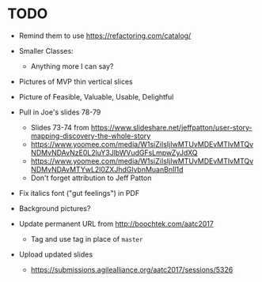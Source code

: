 TODO
====

* Remind them to use https://refactoring.com/catalog/

* Smaller Classes:
    * Anything more I can say?
* Pictures of MVP thin vertical slices
* Picture of Feasible, Valuable, Usable, Delightful
* Pull in Joe's slides 78-79
    * Slides 73-74 from https://www.slideshare.net/jeffpatton/user-story-mapping-discovery-the-whole-story
    * https://www.yoomee.com/media/W1siZiIsIjIwMTUvMDEvMTIvMTQvNDMvNDAvNzE0L2luY3JlbWVudGFsLmpwZyJdXQ
    * https://www.yoomee.com/media/W1siZiIsIjIwMTUvMDEvMTIvMTQvNDMvNDAvMTYwL2l0ZXJhdGlvbnMuanBnIl1d
    * Don't forget attribution to Jeff Patton
* Fix italics font ("gut feelings") in PDF
* Background pictures?

* Update permanent URL from http://boochtek.com/aatc2017
    * Tag and use tag in place of `master`
* Upload updated slides
    * https://submissions.agilealliance.org/aatc2017/sessions/5326
